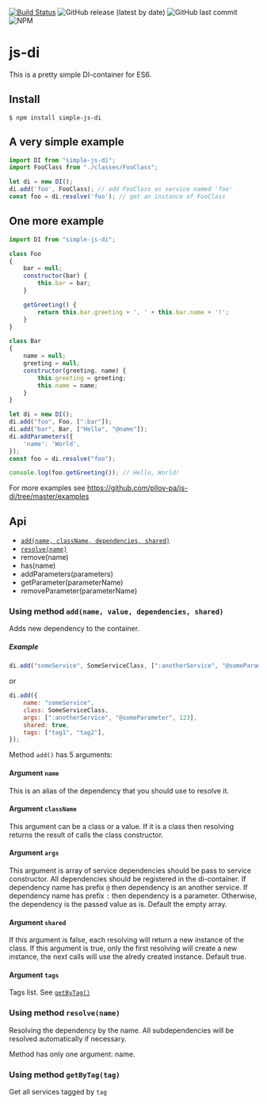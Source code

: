 [![Build Status](https://travis-ci.org/pilov-pa/js-di.svg?branch=master)](https://travis-ci.org/pilov-pa/js-di)
![GitHub release (latest by date)](https://img.shields.io/github/v/release/pilov-pa/js-di) 
![GitHub last commit](https://img.shields.io/github/last-commit/pilov-pa/js-di)
![NPM](https://img.shields.io/npm/l/simple-js-di)
# js-di
This is a pretty simple DI-container for ES6.
## Install

```
$ npm install simple-js-di
```

## A very simple example
```javascript
import DI from "simple-js-di";
import FooClass from "./classes/FooClass";

let di = new DI();
di.add('foo', FooClass); // add FooClass as service named 'foo'
const foo = di.resolve('foo'); // get an instance of FooClass
```

## One more example

```javascript
import DI from "simple-js-di";

class Foo
{
    bar = null;
    constructor(bar) {
        this.bar = bar;
    }

    getGreeting() {
        return this.bar.greeting + ', ' + this.bar.name + '!';
    }
}

class Bar
{
    name = null;
    greeting = null;
    constructor(greeting, name) {
        this.greeting = greeting;
        this.name = name;
    }
}

let di = new DI();
di.add("foo", Foo, [":bar"]);
di.add("bar", Bar, ["Hello", "@name"]);
di.addParameters({
    'name': 'World',
});
const foo = di.resolve("foo");

console.log(foo.getGreeting()); // Hello, World!
```

For more examples see https://github.com/pilov-pa/js-di/tree/master/examples

## Api

- [`add(name, className, dependencies, shared)`](#using-method-addname-value-dependencies-shared)
- [`resolve(name)`](#using-method-resolvename)
- remove(name)
- has(name)
- addParameters(parameters)
- getParameter(parameterName)
- removeParameter(parameterName)

### Using method `add(name, value, dependencies, shared)`
Adds new dependency to the container.

##### Example
```js
di.add("someService", SomeServiceClass, [":anotherService", "@someParameter", 123], true);
```
or
```js
di.add({
    name: "someService", 
    class: SomeServiceClass, 
    args: [":anotherService", "@someParameter", 123], 
    shared: true,
    tags: ["tag1", "tag2"],
});
```

Method `add()` has 5 arguments:

#### Argument `name`
This is an alias of the dependency that you should use to resolve it.

#### Argument `className`

This argument can be a class or a value. If it is a class then resolving returns the result of calls the class constructor.

#### Argument `args`
This argument is array of service dependencies should be pass to service constructor.
All dependencies should be registered in the di-container. 
If dependency name has prefix `@` then dependency is an another service.
If dependency name has prefix `:` then dependency is a parameter.
Otherwise, the dependency is the passed value as is.
Default the empty array.

#### Argument `shared`
If this argument is false, each  resolving will return a new instance of the class. 
If this argument is true, only the first resolving will create a new instance, 
the next calls will use the alredy created instance. Default true.

#### Argument `tags`
Tags list. See [`getByTag()`](#using-method-getbytagtag)

### Using method `resolve(name)`
Resolving the dependency by the name. All subdependencies will be resolved automatically if necessary.

Method has only one argument: name.

### Using method `getByTag(tag)`
Get all services tagged by `tag`

